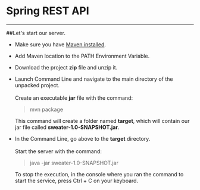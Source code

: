 # Spring REST API
___
##Let's start our server.
+ Make sure you have [Maven installed](https://maven.apache.org/download.cgi).


+ Add Maven location to the PATH Environment Variable.


+ Download the project **zip** file and unzip it.


+ Launch Command Line and navigate to the main directory
  of the unpacked project.<br/><br/>
  Create an executable **jar** file with the command:
  >mvn package

  This command will create a folder named **target**, 
  which will contain our jar file called **sweater-1.0-SNAPSHOT.jar**.
  
  
  
+ In the Command Line, go above to the **target** directory.<br/><br/>
  Start the server with the command:
  >java -jar sweater-1.0-SNAPSHOT.jar

  To stop the execution, in the console where you ran the command to start the service, 
  press Ctrl + C on your keyboard.